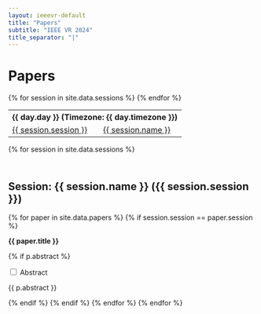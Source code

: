 ```yaml
---
layout: ieeevr-default
title: "Papers"
subtitle: "IEEE VR 2024"
title_separator: "|"
---
```

<h1>Papers</h1>
<div>
    <div>
        <div>
            <table class="styled-table">
                <tr>
                    <th colspan="4">{{ day.day }} (Timezone: {{ day.timezone }})</th>
                </tr>
                {% for session in site.data.sessions %}
                    <tr>
                        <td class="medLarge"><a href="#{{ session.id }}">{{ session.session }}</a></td>
                        <td class="medLarge"><a href="#{{ session.id }}">{{ session.name }}</a></td>
                        <!--<td class="medLarge">{{ session.starttime }}&#8209;{{ session.endtime }}</td>
                        <td class="medLarge" class="text-nowrap">{{ session.room }}</td>-->
                    </tr>
                {% endfor %}
            </table>
        </div>
    <div>
    <!--{% for day in site.data.days %}
        <div>
            <div>
                <table class="styled-table">
                    <tr>
                        <th colspan="4">{{ day.day }} (Timezone: {{ day.timezone }})</th>
                    </tr>
                    {% for session in site.data.sessions %}
                        {% if session.day == day.day %}
                            <tr>
                                <td class="medLarge"><a href="#{{ session.id }}">{{ session.id }}</a></td>
                                <td class="medLarge"><a href="#{{ session.id }}">{{ session.name }}</a></td>
                                <td class="medLarge">{{ session.starttime }}&#8209;{{ session.endtime }}</td>
                                <td class="medLarge" class="text-nowrap">{{ session.room }}</td>
                            </tr>
                        {% endif %}
                    {% endfor %}
                </table>
            </div>
        <div>
    {% endfor %} -->
</div>
<div>
    {% for session in site.data.sessions %}
            <h2 id="{{ session.id }}" class="pink" style="padding-top:25px;">Session: {{ session.name }} ({{ session.session }})</h2>
            {% for paper in site.data.papers %}                 
                {% if session.session == paper.session %}         
                    <p class="medLarge" id="{{ paper.id }}" style="margin-bottom: 0.3em;">
                        <strong>{{ paper.title }}</strong>
                    </p>
                    <p class="font_70" >
                    <!--{% for acpaper in site.data.accepted-papers %}    
                        {% if acpaper.PaperId == paper.id  %}
                        {% assign authornames = acpaper.ACMAuthorAffiliations | split: ";" %}
                        {% for name in authornames %}
                            {% assign barename = name | split: ":" %}
                            {% for n in barename %}
                                {% if n == barename.last %}
                                    <i>{{ n | strip }}{% if name == authornames.last %}{% else %};{% endif %}</i>
                                {% else %}                            
                                    <span class="bold">{{ n | strip }},</span>
                                {% endif %}
                            {% endfor %} 
                        {% endfor %}
                        {% endif %}
                    </p>-->
                    {% if p.abstract %}
                        <div id="{{ paper.id }}" class="wrap-collabsible"> <input id="collapsible{{ paper.id }}" class="toggle" type="checkbox"> 
                            <label for="collapsible{{ paper.id }}" class="lbl-toggle">Abstract</label>
                            <div class="collapsible-content">
                                <div class="content-inner">
                                    <p>{{ p.abstract }}</p>
                                </div>
                            </div>
                        </div>                                                                     
                    {% endif %}
                {% endif %}
            {% endfor %}
    {% endfor %}
</div>
